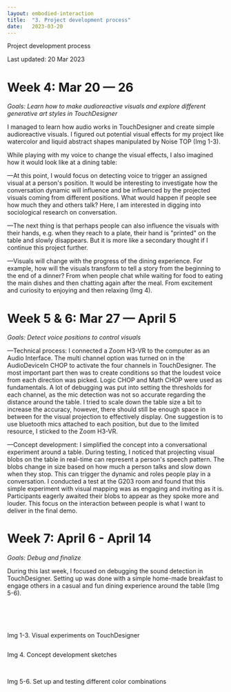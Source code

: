 ```yaml
---
layout: embodied-interaction
title:  "3. Project development process"
date:   2023-03-20
---
```


<div id="content-container">
  <div class="col w-45">
    <div class="text-wrapper">
      <p class="bold">Project development process</p>
      <p class="caption">Last updated: 20 Mar 2023</p>
      <h1>Week 4: Mar 20 — 26</h1>
      <p style="font-style: italic">Goals: Learn how to make audioreactive visuals and explore different generative art styles in TouchDesigner</p>
      <p>I managed to learn how audio works in TouchDesigner and create simple audioreactive visuals. I figured out potential visual effects for my project like watercolor and liquid abstract shapes manipulated by Noise TOP (Img 1-3).</p>
      <p>While playing with my voice to change the visual effects, I also imagined how it would look like at a dining table:</p> 
      <p>—At this point, I would focus on detecting voice to trigger an assigned visual at a person's position. It would be interesting to investigate how the conversation dynamic will influence and be influenced by the projected visuals coming from different positions. What would happen if people see how much they and others talk? Here, I am interested in digging into sociological research on conversation.</p>
      <p>—The next thing is that perhaps people can also influence the visuals with their hands, e.g. when they reach to a plate, their hand is "printed" on the table and slowly disappears. But it is more like a secondary thought if I continue this project further.</p>
      <p>—Visuals will change with the progress of the dining experience. For example, how will the visuals transform to tell a story from the beginning to the end of a dinner? From when people chat while waiting for food to eating the main dishes and then chatting again after the meal. From excitement and curiosity to enjoying and then relaxing (Img 4).</p>
      <h1>Week 5 & 6: Mar 27 — April 5</h1>
      <p style="font-style: italic">Goals: Detect voice positions to control visuals</p>
      <p>—Technical process: I connected a Zoom H3-VR to the computer as an Audio Interface. The multi channel option was turned on in the AudioDeviceIn CHOP to activate the four channels in TouchDesigner. The most important part then was to create conditions so that the loudest voice from each direction was picked. Logic CHOP and Math CHOP were used as fundamentals. A lot of debugging was put into setting the thresholds for each channel, as the mic detection was not so accurate regarding the distance around the table. I tried to scale down the table size a bit to increase the accuracy, however, there should still be enough space in between for the visual projection to effectively display. One suggestion is to use bluetooth mics attached to each position, but due to the limited resource, I sticked to the Zoom H3-VR.</p>
      <p>—Concept development: I simplified the concept into a conversational experiment around a table. During testing, I noticed that projecting visual blobs on the table in real-time can represent a person's speech pattern. The blobs change in size based on how much a person talks and slow down when they stop. This can trigger the dynamic and roles people play in a conversation. I conducted a test at the G203 room and found that this simple experiment with visual mapping was as engaging and inviting as it is. Participants eagerly awaited their blobs to appear as they spoke more and louder. This focus on the interaction between people is what I want to deliver in the final demo.</p>
      <h1>Week 7: April 6 - April 14</h1>
      <p style="font-style: italic">Goals: Debug and finalize</p>
      <p style="margin-bottom: 50px;">During this last week, I focused on debugging the sound detection in TouchDesigner. Setting up was done with a simple home-made breakfast to engage others in a casual and fun dining experience around the table (Img 5-6).</p>
    </div>
  </div>
  <div class="col w-45">
    <div class="img-wrapper">
    <!-- <video controls>
      <source src="{{site.baseurl}}/assets/img/embodied-interaction/particle-demo.mp4" type="video/mp4">
    </video> -->
    <img src="{{site.baseurl}}/assets/img/embodied-interaction/null6.jpeg" alt="">
    <img src="{{site.baseurl}}/assets/img/embodied-interaction/null1.jpeg" alt="">
    <img src="{{site.baseurl}}/assets/img/embodied-interaction/bg.jpeg" alt="">
    <p>Img 1-3. Visual experiments on TouchDesigner</p>
    <img src="{{site.baseurl}}/assets/img/embodied-interaction/sketch-2.jpeg" alt="">
    <p>Img 4. Concept development sketches</p>
    <img src="{{site.baseurl}}/assets/img/embodied-interaction/IMG_7628.png" alt="">
    <img src="{{site.baseurl}}/assets/img/embodied-interaction/IMG_7637.jpeg" alt="">
    <p>Img 5-6. Set up and testing different color combinations</p>
    </div>
  </div>
</div>
